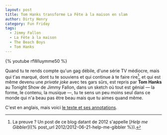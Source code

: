 ```yaml
---
layout: post
title: Tom Hanks transforme La Fête à la maison en slam
author: Dirty Henry
category: Fun Friday
tags:
  - Jimmy Fallon
  - La Fête à la maison
  - The Beach Boys
  - Tom Hanks
---
```


{% youtube rfWIuymme50 %}

Quand tu te rends compte qu'un gag débile, d'une série TV médiocre, mais qui
t'as marqué, dont tu te souviens et qui continue à te faire rire[^1], et qui est
même devenu une _private joke_ avec tes gars sûrs, est repris par **Tom Hanks**
au Tonight Show de Jimmy Fallon, dans un sketch où tout est génial — la forme,
le contenu, la musique —, tu te sens un peu moins seul dans ce monde qui n'a
beau pas être beau mais que tu aimes quand même.

C'est en anglais, mais voici [le texte et ses annotations][1].

[1]: https://genius.com/Tom-hanks-full-house-slam-poetry-annotated

[^1]:
    La preuve ? Un post de ce blog datant de 2012 s'appelle [*Help me
    Gibbler*]({% post_url 2012/2012-06-21-help-me-gibbler %}).
